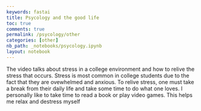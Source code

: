 ```yaml
---
keywords: fastai
title: Psycology and the good life
toc: true
comments: true
permalink: /psycology/other
categories: [other]
nb_path: _notebooks/psycology.ipynb
layout: notebook
---
```


<!--
#################################################
### THIS FILE WAS AUTOGENERATED! DO NOT EDIT! ###
#################################################
# file to edit: _notebooks/psycology.ipynb
-->

<div class="container" id="notebook-container">
        
<div class="cell border-box-sizing text_cell rendered"><div class="inner_cell">
<div class="text_cell_render border-box-sizing rendered_html">
<p>The video talks about stress in a college environment and how to relive the stress that occurs. Stress is most common in college students due to the fact that they are ovewhelmed and anxious. To relive stress, one must take a break from their daily life and take some time to do what one loves. I personally like to take time to read a book or play video games. This helps me relax and destress myself</p>

</div>
</div>
</div>
</div>
 

